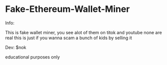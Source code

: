# Fake-Ethereum-Wallet-Miner

Info:

This is  fake wallet miner, you see alot of them on titok and youtube none are real this is just if you wanna scam a bunch of kids by selling it



Dev: $nok

educational purposes only
